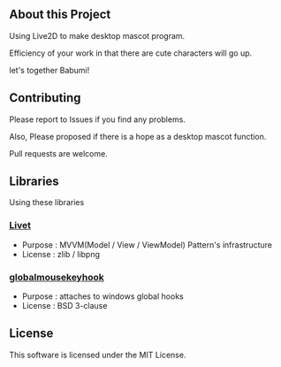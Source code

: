## About this Project
Using Live2D to make desktop mascot program.

Efficiency of your work in that there are cute characters will go up.

let's together Babumi!

## Contributing
Please report to Issues if you find any problems.

Also, Please proposed if there is a hope as a desktop mascot function.

Pull requests are welcome.

## Libraries
Using these libraries


### [Livet](http://ugaya40.hateblo.jp/entry/Livet)
* Purpose : MVVM(Model / View / ViewModel) Pattern's infrastructure
* License : zlib / libpng

### [globalmousekeyhook](https://github.com/gmamaladze/globalmousekeyhook)
* Purpose : attaches to windows global hooks
* License : BSD 3-clause

## License
This software is licensed under the MIT License.

